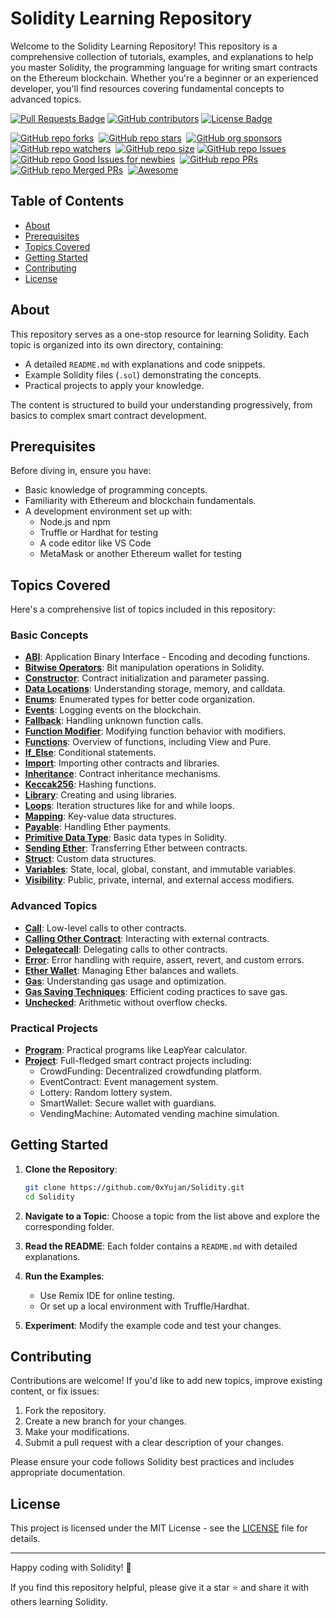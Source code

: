 # Solidity Learning Repository

Welcome to the Solidity Learning Repository! This repository is a comprehensive collection of tutorials, examples, and explanations to help you master Solidity, the programming language for writing smart contracts on the Ethereum blockchain. Whether you're a beginner or an experienced developer, you'll find resources covering fundamental concepts to advanced topics.

<a href="https://github.com/0xYujan/Solidity/pulls"><img src="https://img.shields.io/github/issues-pr/0xYujan/Solidity" alt="Pull Requests Badge"/></a>
<a href="https://github.com/0xYujan/Solidity/graphs/contributors"><img alt="GitHub contributors" src="https://img.shields.io/github/contributors/0xYujan/Solidity?color=2b9348&style=flat&logo=github"></a>
<a href="https://github.com/0xYujan/Solidity/blob/main/LICENSE"><img src="https://img.shields.io/github/license/0xYujan/Solidity?color=2b9348" alt="License Badge"/></a>

[![GitHub repo forks](https://img.shields.io/github/forks/0xYujan/Solidity?style=flat&logo=github&logoColor=whitesmoke&label=Forks)](https://github.com/0xYujan/Solidity/network)&#160;
[![GitHub repo stars](https://img.shields.io/github/stars/0xYujan/Solidity?style=flat&logo=github&logoColor=whitesmoke&label=Stars)](https://github.com/0xYujan/Solidity/stargazers)&#160;
[![GitHub org sponsors](https://img.shields.io/github/sponsors/0xYujan?style=flat&logo=github&logoColor=whitesmoke&label=Sponsors)](https://github.com/sponsors/0xYujan)&#160;
[![GitHub repo watchers](https://img.shields.io/github/watchers/0xYujan/Solidity?style=flat&logo=github&logoColor=whitesmoke&label=Watchers)](https://github.com/0xYujan/Solidity/watchers)&#160;
[![GitHub repo size](https://img.shields.io/github/repo-size/0xYujan/Solidity?style=flat&logo=github&logoColor=whitesmoke&label=Repo%20Size)](https://github.com/0xYujan/Solidity/archive/refs/heads/main.zip)
[![GitHub repo Issues](https://img.shields.io/github/issues/0xYujan/Solidity?style=flat&logo=github&logoColor=red&label=Issues)](https://github.com/0xYujan/Solidity/issues)&#160;
[![GitHub repo Good Issues for newbies](https://img.shields.io/github/issues/0xYujan/Solidity/good%20first%20issue?style=flat&logo=github&logoColor=green&label=Good%20First%20issues)](https://github.com/0xYujan/Solidity/issues?q=is%3Aopen+is%3Aissue+label%3A%22good+first+issue%22)&#160;
[![GitHub repo PRs](https://img.shields.io/github/issues-pr/0xYujan/Solidity?style=flat&logo=github&logoColor=orange&label=PRs)](https://github.com/0xYujan/Solidity/pulls)&#160;
[![GitHub repo Merged PRs](https://img.shields.io/github/issues-search/0xYujan/Solidity?style=flat&logo=github&logoColor=green&label=Merged%20PRs&query=is%3Amerged)](https://github.com/0xYujan/Solidity/pulls?q=is%3Apr+is%3Amerged)&#160;
[![Awesome](https://cdn.rawgit.com/sindresorhus/awesome/d7305f38d29fed78fa85652e3a63e154dd8e8829/media/badge.svg)](https://github.com/sindresorhus/awesome)&#160;

## Table of Contents

- [About](#about)
- [Prerequisites](#prerequisites)
- [Topics Covered](#topics-covered)
- [Getting Started](#getting-started)
- [Contributing](#contributing)
- [License](#license)

## About

This repository serves as a one-stop resource for learning Solidity. Each topic is organized into its own directory, containing:
- A detailed `README.md` with explanations and code snippets.
- Example Solidity files (`.sol`) demonstrating the concepts.
- Practical projects to apply your knowledge.

The content is structured to build your understanding progressively, from basics to complex smart contract development.

## Prerequisites

Before diving in, ensure you have:
- Basic knowledge of programming concepts.
- Familiarity with Ethereum and blockchain fundamentals.
- A development environment set up with:
  - Node.js and npm
  - Truffle or Hardhat for testing
  - A code editor like VS Code
  - MetaMask or another Ethereum wallet for testing

## Topics Covered

Here's a comprehensive list of topics included in this repository:

### Basic Concepts
- **[ABI](ABI/)**: Application Binary Interface - Encoding and decoding functions.
- **[Bitwise Operators](Bitwise%20Operators/)**: Bit manipulation operations in Solidity.
- **[Constructor](Constructor/)**: Contract initialization and parameter passing.
- **[Data Locations](Data%20Locations/)**: Understanding storage, memory, and calldata.
- **[Enums](Enums/)**: Enumerated types for better code organization.
- **[Events](Events/)**: Logging events on the blockchain.
- **[Fallback](Fallback/)**: Handling unknown function calls.
- **[Function Modifier](Function%20Modifier/)**: Modifying function behavior with modifiers.
- **[Functions](Functions/)**: Overview of functions, including View and Pure.
- **[If_Else](If_Else/)**: Conditional statements.
- **[Import](Import/)**: Importing other contracts and libraries.
- **[Inheritance](Inheritance/)**: Contract inheritance mechanisms.
- **[Keccak256](Keccak256/)**: Hashing functions.
- **[Library](Library/)**: Creating and using libraries.
- **[Loops](Loops/)**: Iteration structures like for and while loops.
- **[Mapping](Mapping/)**: Key-value data structures.
- **[Payable](Payable/)**: Handling Ether payments.
- **[Primitive Data Type](Primitive%20Data%20Type/)**: Basic data types in Solidity.
- **[Sending Ether](Sending%20Ether/)**: Transferring Ether between contracts.
- **[Struct](Struct/)**: Custom data structures.
- **[Variables](Variables/)**: State, local, global, constant, and immutable variables.
- **[Visibility](Visibility/)**: Public, private, internal, and external access modifiers.

### Advanced Topics
- **[Call](Call/)**: Low-level calls to other contracts.
- **[Calling Other Contract](Calling%20Other%20Contract/)**: Interacting with external contracts.
- **[Delegatecall](Delegatecall/)**: Delegating calls to other contracts.
- **[Error](Error/)**: Error handling with require, assert, revert, and custom errors.
- **[Ether Wallet](Ether%20Wallet/)**: Managing Ether balances and wallets.
- **[Gas](Gas/)**: Understanding gas usage and optimization.
- **[Gas Saving Techniques](Gas%20Saving%20Techniques/)**: Efficient coding practices to save gas.
- **[Unchecked](Unchecked/)**: Arithmetic without overflow checks.

### Practical Projects
- **[Program](Program/)**: Practical programs like LeapYear calculator.
- **[Project](Project/)**: Full-fledged smart contract projects including:
  - CrowdFunding: Decentralized crowdfunding platform.
  - EventContract: Event management system.
  - Lottery: Random lottery system.
  - SmartWallet: Secure wallet with guardians.
  - VendingMachine: Automated vending machine simulation.

## Getting Started

1. **Clone the Repository**:
   ```bash
   git clone https://github.com/0xYujan/Solidity.git
   cd Solidity
   ```

2. **Navigate to a Topic**:
   Choose a topic from the list above and explore the corresponding folder.

3. **Read the README**:
   Each folder contains a `README.md` with detailed explanations.

4. **Run the Examples**:
   - Use Remix IDE for online testing.
   - Or set up a local environment with Truffle/Hardhat.

5. **Experiment**:
   Modify the example code and test your changes.

## Contributing

Contributions are welcome! If you'd like to add new topics, improve existing content, or fix issues:

1. Fork the repository.
2. Create a new branch for your changes.
3. Make your modifications.
4. Submit a pull request with a clear description of your changes.

Please ensure your code follows Solidity best practices and includes appropriate documentation.

## License

This project is licensed under the MIT License - see the [LICENSE](LICENSE) file for details.

---

Happy coding with Solidity! 🚀

If you find this repository helpful, please give it a star ⭐ and share it with others learning Solidity.

